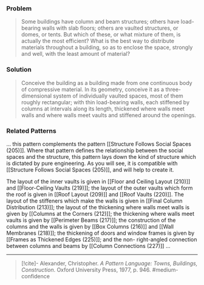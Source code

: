 ### Problem
>Some buildings have column and beam structures; others have load-bearing walls with slab floors; others are vaulted structures, or domes, or tents. But which of these, or what mixture of them, is actually the most efficient? What is the best way to distribute materials throughout a building, so as to enclose the space, strongly and well, with the least amount of material?

### Solution
>Conceive the building as a building made from one continuous body of compressive material. In its geometry, conceive it as a three-dimensional system of individually vaulted spaces, most of them roughly rectangular; with thin load-bearing walls, each stiffened by columns at intervals along its length, thickened where walls meet walls and where walls meet vaults and stiffened around the openings.

### Related Patterns
... this pattern complements the pattern [[Structure Follows Social Spaces (205)]]. Where that pattern defines the relationship between the social spaces and the structure, this pattern lays down the kind of structure which is dictated by pure engineering. As you will see, it is compatible with [[Structure Follows Social Spaces (205)]], and will help to create it.

The layout of the inner vaults is given in [[Floor and Ceiling Layout (210)]] and [[Floor-Ceiling Vaults (219)]]; the layout of the outer vaults which form the roof is given in [[Roof Layout (209)]] and [[Roof Vaults (220)]]. The layout of the stiffeners which make the walls is given in [[Final Column Distribution (213)]]; the layout of the thickening where walls meet walls is given by [[Columns at the Corners (212)]]; the thickening where walls meet vaults is given by [[Perimeter Beams (217)]]; the construction of the columns and the walls is given by [[Box Columns (216)]] and [[Wall Membranes (218)]]; the thickening of doors and window frames is given by [[Frames as Thickened Edges (225)]]; and the non- right-angled connection between columns and beams by [[Column Connections (227)]] ...

---

> [!cite]- Alexander, Christopher. _A Pattern Language: Towns, Buildings, Construction_. Oxford University Press, 1977, p. 946.
> #medium-confidence 